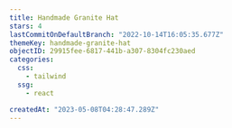 ```yaml
---
title: Handmade Granite Hat
stars: 4
lastCommitOnDefaultBranch: "2022-10-14T16:05:35.677Z"
themeKey: handmade-granite-hat
objectID: 29915fee-6817-441b-a307-8304fc230aed
categories:
  css:
    - tailwind
  ssg:
    - react

createdAt: "2023-05-08T04:28:47.289Z"
---
```

